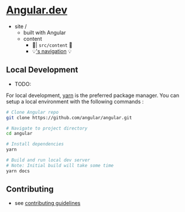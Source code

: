 # [Angular.dev](https://www.angular.dev)

* site / 
  * built with Angular
  * content 
    * 👀| `src/content` 👀
    * 💡['s navigation](src/app/sub-navigation-data.ts) 💡

## Local Development
* TODO:

For local development, [yarn](https://yarnpkg.com/) is the preferred package manager. You can setup a local environment with the following commands
:

```bash
# Clone Angular repo
git clone https://github.com/angular/angular.git

# Navigate to project directory
cd angular

# Install dependencies
yarn

# Build and run local dev server
# Note: Initial build will take some time
yarn docs
```

## Contributing

* see [contributing guidelines](/CONTRIBUTING.md)
